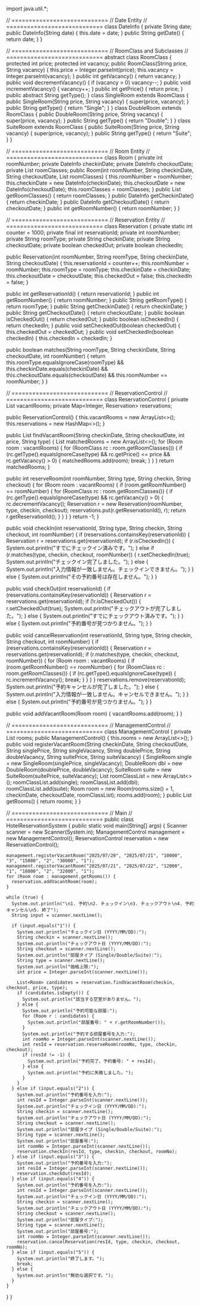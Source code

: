 import java.util.*;

// ============================
// Date Entity
// ============================
class DateInfo {
  private String date;
  public DateInfo(String date) { this.date = date; }
  public String getDate() { return date; }
}

// ============================
// RoomClass and Subclasses
// ============================
abstract class RoomClass {
  protected int price;
  protected int vacancy;
  public RoomClass(String price, String vacancy) {
    this.price = Integer.parseInt(price);
    this.vacancy = Integer.parseInt(vacancy);
  }
  public int getVacancy() { return vacancy; }
  public void decrementVacancy() { if (vacancy > 0) vacancy--; }
  public void incrementVacancy() { vacancy++; }
  public int getPrice() { return price; }
  public abstract String getType();
}
class SingleRoom extends RoomClass {
  public SingleRoom(String price, String vacancy) { super(price, vacancy); }
  public String getType() { return "Single"; }
}
class DoubleRoom extends RoomClass {
  public DoubleRoom(String price, String vacancy) { super(price, vacancy); }
  public String getType() { return "Double"; }
}
class SuiteRoom extends RoomClass {
  public SuiteRoom(String price, String vacancy) { super(price, vacancy); }
  public String getType() { return "Suite"; }
}

// ============================
// Room Entity
// ============================
class Room {
  private int roomNumber;
  private DateInfo checkinDate;
  private DateInfo checkoutDate;
  private List<RoomClass> roomClasses;
  public Room(int roomNumber, String checkinDate, String checkoutDate, List<RoomClass> roomClasses) {
    this.roomNumber = roomNumber;
    this.checkinDate = new DateInfo(checkinDate);
    this.checkoutDate = new DateInfo(checkoutDate);
    this.roomClasses = roomClasses;
  }
  public List<RoomClass> getRoomClasses() { return roomClasses; }
  public DateInfo getCheckinDate() { return checkinDate; }
  public DateInfo getCheckoutDate() { return checkoutDate; }
  public int getRoomNumber() { return roomNumber; }
}

// ============================
// Reservation Entity
// ============================
class Reservation {
  private static int counter = 1000;
  private final int reservationId;
  private int roomNumber;
  private String roomType;
  private String checkinDate;
  private String checkoutDate;
  private boolean checkedOut;
  private boolean checkedIn;

  public Reservation(int roomNumber, String roomType, String checkinDate, String checkoutDate) {
    this.reservationId = counter++;
    this.roomNumber = roomNumber;
    this.roomType = roomType;
    this.checkinDate = checkinDate;
    this.checkoutDate = checkoutDate;
    this.checkedOut = false;
    this.checkedIn = false;
  }

  public int getReservationId() { return reservationId; }
  public int getRoomNumber() { return roomNumber; }
  public String getRoomType() { return roomType; }
  public String getCheckinDate() { return checkinDate; }
  public String getCheckoutDate() { return checkoutDate; }
  public boolean isCheckedOut() { return checkedOut; }
  public boolean isCheckedIn() { return checkedIn; }
  public void setCheckedOut(boolean checkedOut) { this.checkedOut = checkedOut; }
  public void setCheckedIn(boolean checkedIn) { this.checkedIn = checkedIn; }

  public boolean matches(String roomType, String checkinDate, String checkoutDate, int roomNumber) {
    return this.roomType.equalsIgnoreCase(roomType) &&
           this.checkinDate.equals(checkinDate) &&
           this.checkoutDate.equals(checkoutDate) &&
           this.roomNumber == roomNumber;
  }
}

// ============================
// ReservationControl
// ============================
class ReservationControl {
  private List<Room> vacantRooms;
  private Map<Integer, Reservation> reservations;

  public ReservationControl() {
    this.vacantRooms = new ArrayList<>();
    this.reservations = new HashMap<>();
  }

  public List<Room> findVacantRoom(String checkinDate, String checkoutDate, int price, String type) {
    List<Room> matchedRooms = new ArrayList<>();
    for (Room room : vacantRooms) {
      for (RoomClass rc : room.getRoomClasses()) {
        if (rc.getType().equalsIgnoreCase(type) && rc.getPrice() <= price && rc.getVacancy() > 0) {
          matchedRooms.add(room);
          break;
        }
      }
    }
    return matchedRooms;
  }

  public int reserveRoom(int roomNumber, String type, String checkin, String checkout) {
    for (Room room : vacantRooms) {
      if (room.getRoomNumber() == roomNumber) {
        for (RoomClass rc : room.getRoomClasses()) {
          if (rc.getType().equalsIgnoreCase(type) && rc.getVacancy() > 0) {
            rc.decrementVacancy();
            Reservation r = new Reservation(roomNumber, type, checkin, checkout);
            reservations.put(r.getReservationId(), r);
            return r.getReservationId();
          }
        }
      }
    }
    return -1;
  }

  public void checkIn(int reservationId, String type, String checkin, String checkout, int roomNumber) {
    if (reservations.containsKey(reservationId)) {
      Reservation r = reservations.get(reservationId);
      if (r.isCheckedIn()) {
        System.out.println("すでにチェックイン済みです。");
      } else if (r.matches(type, checkin, checkout, roomNumber)) {
        r.setCheckedIn(true);
        System.out.println("チェックイン完了しました。");
      } else {
        System.out.println("入力情報が一致しません。チェックインできません。");
      }
    } else {
      System.out.println("その予約番号は存在しません。");
    }
  }

  public void checkOut(int reservationId) {
    if (reservations.containsKey(reservationId)) {
      Reservation r = reservations.get(reservationId);
      if (!r.isCheckedOut()) {
        r.setCheckedOut(true);
        System.out.println("チェックアウトが完了しました。");
      } else {
        System.out.println("すでにチェックアウト済みです。");
      }
    } else {
      System.out.println("予約番号が見つかりません。");
    }
  }

  public void cancelReservation(int reservationId, String type, String checkin, String checkout, int roomNumber) {
    if (reservations.containsKey(reservationId)) {
      Reservation r = reservations.get(reservationId);
      if (r.matches(type, checkin, checkout, roomNumber)) {
        for (Room room : vacantRooms) {
          if (room.getRoomNumber() == roomNumber) {
            for (RoomClass rc : room.getRoomClasses()) {
              if (rc.getType().equalsIgnoreCase(type)) {
                rc.incrementVacancy();
                break;
              }
            }
          }
        }
        reservations.remove(reservationId);
        System.out.println("予約キャンセルが完了しました。");
      } else {
        System.out.println("入力情報が一致しません。キャンセルできません。");
      }
    } else {
      System.out.println("予約番号が見つかりません。");
    }
  }

  public void addVacantRoom(Room room) {
    vacantRooms.add(room);
  }
}

// ============================
// ManagementControl
// ============================
class ManagementControl {
  private List<Room> rooms;
  public ManagementControl() { this.rooms = new ArrayList<>(); }
  public void registerVacantRoom(String checkinDate, String checkoutDate,
    String singlePrice, String singleVacancy,
    String doublePrice, String doubleVacancy,
    String suitePrice, String suiteVacancy) {
    SingleRoom single = new SingleRoom(singlePrice, singleVacancy);
    DoubleRoom dbl = new DoubleRoom(doublePrice, doubleVacancy);
    SuiteRoom suite = new SuiteRoom(suitePrice, suiteVacancy);
    List<RoomClass> roomClassList = new ArrayList<>();
    roomClassList.add(single); roomClassList.add(dbl); roomClassList.add(suite);
    Room room = new Room(rooms.size() + 1, checkinDate, checkoutDate, roomClassList);
    rooms.add(room);
  }
  public List<Room> getRooms() { return rooms; }
}

// ============================
// Main
// ============================
public class HotelReservationSystem {
  public static void main(String[] args) {
    Scanner scanner = new Scanner(System.in);
    ManagementControl management = new ManagementControl();
    ReservationControl reservation = new ReservationControl();

    management.registerVacantRoom("2025/07/20", "2025/07/21", "10000", "3", "15000", "2", "30000", "1");
    management.registerVacantRoom("2025/07/21", "2025/07/22", "12000", "1", "18000", "2", "32000", "1");
    for (Room room : management.getRooms()) {
      reservation.addVacantRoom(room);
    }

    while (true) {
      System.out.println("\n1. 予約\n2. チェックイン\n3. チェックアウト\n4. 予約キャンセル\n5. 終了");
      String input = scanner.nextLine();

      if (input.equals("1")) {
        System.out.println("チェックイン日 (YYYY/MM/DD):");
        String checkin = scanner.nextLine();
        System.out.println("チェックアウト日 (YYYY/MM/DD):");
        String checkout = scanner.nextLine();
        System.out.println("部屋タイプ (Single/Double/Suite):");
        String type = scanner.nextLine();
        System.out.println("価格上限:");
        int price = Integer.parseInt(scanner.nextLine());

        List<Room> candidates = reservation.findVacantRoom(checkin, checkout, price, type);
        if (candidates.isEmpty()) {
          System.out.println("該当する空室がありません。");
        } else {
          System.out.println("予約可能な部屋:");
          for (Room r : candidates) {
            System.out.println("部屋番号: " + r.getRoomNumber());
          }
          System.out.println("予約する部屋番号を入力:");
          int roomNo = Integer.parseInt(scanner.nextLine());
          int resId = reservation.reserveRoom(roomNo, type, checkin, checkout);
          if (resId != -1) {
            System.out.println("予約完了、予約番号: " + resId);
          } else {
            System.out.println("予約に失敗しました。");
          }
        }
      } else if (input.equals("2")) {
        System.out.println("予約番号を入力:");
        int resId = Integer.parseInt(scanner.nextLine());
        System.out.println("チェックイン日 (YYYY/MM/DD):");
        String checkin = scanner.nextLine();
        System.out.println("チェックアウト日 (YYYY/MM/DD):");
        String checkout = scanner.nextLine();
        System.out.println("部屋タイプ (Single/Double/Suite):");
        String type = scanner.nextLine();
        System.out.println("部屋番号:");
        int roomNo = Integer.parseInt(scanner.nextLine());
        reservation.checkIn(resId, type, checkin, checkout, roomNo);
      } else if (input.equals("3")) {
        System.out.println("予約番号を入力:");
        int resId = Integer.parseInt(scanner.nextLine());
        reservation.checkOut(resId);
      } else if (input.equals("4")) {
        System.out.println("予約番号を入力:");
        int resId = Integer.parseInt(scanner.nextLine());
        System.out.println("チェックイン日 (YYYY/MM/DD):");
        String checkin = scanner.nextLine();
        System.out.println("チェックアウト日 (YYYY/MM/DD):");
        String checkout = scanner.nextLine();
        System.out.println("部屋タイプ:");
        String type = scanner.nextLine();
        System.out.println("部屋番号:");
        int roomNo = Integer.parseInt(scanner.nextLine());
        reservation.cancelReservation(resId, type, checkin, checkout, roomNo);
      } else if (input.equals("5")) {
        System.out.println("終了します。");
        break;
      } else {
        System.out.println("無効な選択です。");
      }
    }
  }
}
